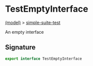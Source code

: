 
# TestEmptyInterface

[(model)](./index) &gt; [simple-suite-test](./simple-suite-test)

An empty interface

## Signature

```typescript
export interface TestEmptyInterface 
```
